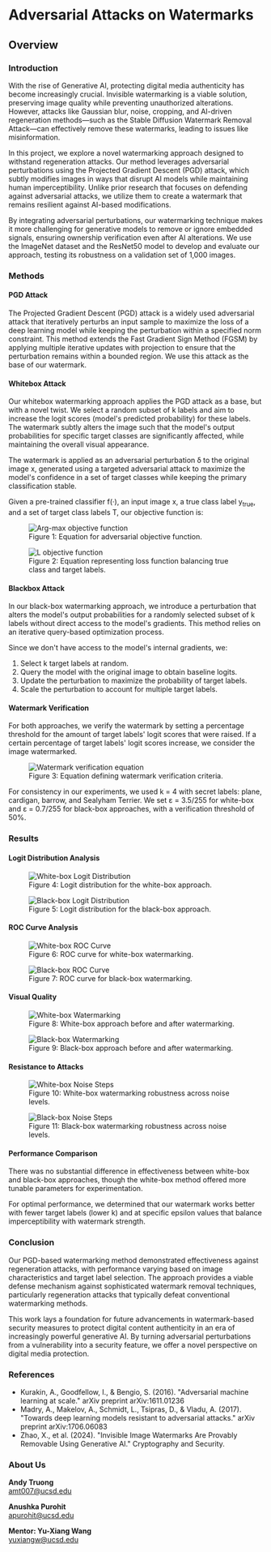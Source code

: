 # Adversarial Attacks on Watermarks

## Overview

### Introduction
With the rise of Generative AI, protecting digital media authenticity has become increasingly crucial. Invisible watermarking is a viable solution, preserving image quality while preventing unauthorized alterations. However, attacks like Gaussian blur, noise, cropping, and AI-driven regeneration methods—such as the Stable Diffusion Watermark Removal Attack—can effectively remove these watermarks, leading to issues like misinformation.

In this project, we explore a novel watermarking approach designed to withstand regeneration attacks. Our method leverages adversarial perturbations using the Projected Gradient Descent (PGD) attack, which subtly modifies images in ways that disrupt AI models while maintaining human imperceptibility. Unlike prior research that focuses on defending against adversarial attacks, we utilize them to create a watermark that remains resilient against AI-based modifications.

By integrating adversarial perturbations, our watermarking technique makes it more challenging for generative models to remove or ignore embedded signals, ensuring ownership verification even after AI alterations. We use the ImageNet dataset and the ResNet50 model to develop and evaluate our approach, testing its robustness on a validation set of 1,000 images.

### Methods

#### PGD Attack
The Projected Gradient Descent (PGD) attack is a widely used adversarial attack that iteratively perturbs an input sample to maximize the loss of a deep learning model while keeping the perturbation within a specified norm constraint. This method extends the Fast Gradient Sign Method (FGSM) by applying multiple iterative updates with projection to ensure that the perturbation remains within a bounded region. We use this attack as the base of our watermark. 

#### Whitebox Attack
Our whitebox watermarking approach applies the PGD attack as a base, but with a novel twist. We select a random subset of k labels and aim to increase the logit scores (model's predicted probability) for these labels. The watermark subtly alters the image such that the model's output probabilities for specific target classes are significantly affected, while maintaining the overall visual appearance.

The watermark is applied as an adversarial perturbation δ to the original image x, generated using a targeted adversarial attack to maximize the model's confidence in a set of target classes while keeping the primary classification stable.

Given a pre-trained classifier f(·), an input image x, a true class label y<sub>true</sub>, and a set of target class labels T, our objective function is:

<figure>
  <img src="assets/obj_func.png" alt="Arg-max objective function">
  <figcaption>Figure 1: Equation for adversarial objective function.</figcaption>
</figure>

<figure>
  <img src="assets/obj_func2.png" alt="L objective function">
  <figcaption>Figure 2: Equation representing loss function balancing true class and target labels.</figcaption>
</figure>

#### Blackbox Attack
In our black-box watermarking approach, we introduce a perturbation that alters the model's output probabilities for a randomly selected subset of k labels without direct access to the model's gradients. This method relies on an iterative query-based optimization process.

Since we don't have access to the model's internal gradients, we:
1. Select k target labels at random.
2. Query the model with the original image to obtain baseline logits.
3. Update the perturbation to maximize the probability of target labels.
4. Scale the perturbation to account for multiple target labels.

#### Watermark Verification
For both approaches, we verify the watermark by setting a percentage threshold for the amount of target labels' logit scores that were raised. If a certain percentage of target labels' logit scores increase, we consider the image watermarked.

<figure>
  <img src="assets/watermarkver.png" alt="Watermark verification equation">
  <figcaption>Figure 3: Equation defining watermark verification criteria.</figcaption>
</figure>

For consistency in our experiments, we used k = 4 with secret labels: plane, cardigan, barrow, and Sealyham Terrier. We set ε = 3.5/255 for white-box and ε = 0.7/255 for black-box approaches, with a verification threshold of 50%.

### Results

#### Logit Distribution Analysis

<figure>
  <img src="assets/whitebox_logit_histogram_label_190.png" alt="White-box Logit Distribution">
  <figcaption>Figure 4: Logit distribution for the white-box approach.</figcaption>
</figure>

<figure>
  <img src="assets/blackbox_logit_histogram_label_190.png" alt="Black-box Logit Distribution">
  <figcaption>Figure 5: Logit distribution for the black-box approach.</figcaption>
</figure>

#### ROC Curve Analysis

<figure>
  <img src="assets/whitebox_oc_curve_label_190.png" alt="White-box ROC Curve">
  <figcaption>Figure 6: ROC curve for white-box watermarking.</figcaption>
</figure>

<figure>
  <img src="assets/bb_roc_curve_label_190.png" alt="Black-box ROC Curve">
  <figcaption>Figure 7: ROC curve for black-box watermarking.</figcaption>
</figure>

#### Visual Quality

<figure>
  <img src="assets/whitebox_comparison.png" alt="White-box Watermarking">
  <figcaption>Figure 8: White-box approach before and after watermarking.</figcaption>
</figure>

<figure>
  <img src="assets/blackbox_comparison.png" alt="Black-box Watermarking">
  <figcaption>Figure 9: Black-box approach before and after watermarking.</figcaption>
</figure>

#### Resistance to Attacks

<figure>
  <img src="assets/wb_noise_steps.png" alt="White-box Noise Steps">
  <figcaption>Figure 10: White-box watermarking robustness across noise levels.</figcaption>
</figure>

<figure>
  <img src="assets/bb_noise_steps.png" alt="Black-box Noise Steps">
  <figcaption>Figure 11: Black-box watermarking robustness across noise levels.</figcaption>
</figure>

#### Performance Comparison
There was no substantial difference in effectiveness between white-box and black-box approaches, though the white-box method offered more tunable parameters for experimentation.

For optimal performance, we determined that our watermark works better with fewer target labels (lower k) and at specific epsilon values that balance imperceptibility with watermark strength.

### Conclusion

Our PGD-based watermarking method demonstrated effectiveness against regeneration attacks, with performance varying based on image characteristics and target label selection. The approach provides a viable defense mechanism against sophisticated watermark removal techniques, particularly regeneration attacks that typically defeat conventional watermarking methods.

This work lays a foundation for future advancements in watermark-based security measures to protect digital content authenticity in an era of increasingly powerful generative AI. By turning adversarial perturbations from a vulnerability into a security feature, we offer a novel perspective on digital media protection.

### References

- Kurakin, A., Goodfellow, I., & Bengio, S. (2016). "Adversarial machine learning at scale." arXiv preprint arXiv:1611.01236  
- Madry, A., Makelov, A., Schmidt, L., Tsipras, D., & Vladu, A. (2017). "Towards deep learning models resistant to adversarial attacks." arXiv preprint arXiv:1706.06083  
- Zhao, X., et al. (2024). "Invisible Image Watermarks Are Provably Removable Using Generative AI." Cryptography and Security.  

### About Us  
**Andy Truong**  
amt007@ucsd.edu  

**Anushka Purohit**  
apurohit@ucsd.edu  

**Mentor: Yu-Xiang Wang**  
yuxiangw@ucsd.edu  
